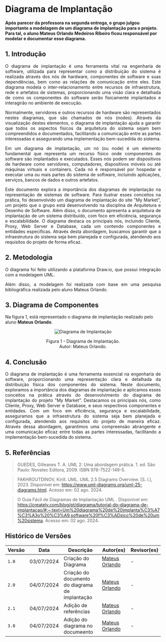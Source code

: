 # Diagrama de Implantação

**Após parecer da professora na segunda entrega, o grupo julgou importante a modelagem de um diagrama de implantação para o projeto. Para tal, o aluno Mateus Orlando Medeiros Ribeiro ficou responsável por modelar e documentar esse diagrama.**

## 1. Introdução

<p align="justify">
O diagrama de implantação é uma ferramenta vital na engenharia de software, utilizada para representar como a distribuição do sistema é realizada através dos nós de hardware, componentes de software e suas dependências, bem como as relações de comunicação entre eles. Este diagrama modela o inter-relacionamento entre recursos de infraestrutura, rede e artefatos de sistemas, proporcionando uma visão clara e detalhada de como os componentes do software serão fisicamente implantados e interagirão no ambiente de execução.
</p>

<p align="justify">
Normalmente, servidores e outros recursos de hardware são representados nestes diagramas, que são chamados de nós (nodes). Através da visualização destes elementos, o diagrama de implantação ajuda a garantir que todos os aspectos físicos da arquitetura do sistema sejam bem compreendidos e documentados, facilitando a comunicação entre as partes interessadas e assegurando uma implementação bem-sucedida do sistema.
</p>

<p align="justify">
Em um diagrama de implantação, um nó (ou node) é um elemento fundamental que representa um recurso físico onde componentes de software são implantados e executados. Esses nós podem ser dispositivos de hardware como servidores, computadores, dispositivos móveis ou até máquinas virtuais e containers. Cada nó é responsável por hospedar e executar uma ou mais partes do sistema de software, incluindo aplicações, serviços, bancos de dados e outros artefatos.
</p>

<p align="justify">
Este documento explora a importância dos diagramas de implantação na representação de sistemas de software. Para ilustrar esses conceitos na prática, foi desenvolvido um diagrama de implantação do site "My Market", um projeto que o grupo está desenvolvendo na disciplina de Arquitetura e Desenho de Software. Além disso, o documento apresenta a arquitetura de implantação de um sistema distribuído, com foco em eficiência, segurança e escalabilidade. O diagrama destaca os principais nós, incluindo Cliente, Proxy, Web Server e Database, cada um contendo componentes e entidades específicas. Através desta abordagem, buscamos garantir que a infraestrutura do sistema seja bem planejada e configurada, atendendo aos requisitos do projeto de forma eficaz.
</p>


## 2. Metodologia

<p align="justify">
O diagrama foi feito utilizando a plataforma Draw.io, que possui integração com a modelagem UML.
</p>

<p align="justify">
Além disso, a modelagem foi realizada com base em uma pesquisa bibliográfica realizada pelo aluno Mateus Orlando.
</p>

## 3. Diagrama de Componentes

Na figura 1, está representado o diagrama de implantação realizado pelo aluno **Mateus Orlando**.

<div align = "center"><img src="https://github.com/user-attachments/assets/4807edb7-5272-4a8f-883a-24bb37c005d1" alt="Diagrama de Implantação">
<p>Figura 1 - Diagrama de Implantação.<br> Autor: Mateus Orlando.</p></div>


## 4. Conclusão

<p align="justify">
O diagrama de implantação é uma ferramenta essencial na engenharia de software, proporcionando uma representação clara e detalhada da distribuição física dos componentes do sistema. Neste documento, exploramos a importância dos diagramas de implantação e aplicamos esses conceitos na prática através do desenvolvimento do diagrama de implantação do projeto "My Market". Destacamos os principais nós, como Cliente, Proxy, Web Server e Database, e seus respectivos componentes e entidades. Com um foco em eficiência, segurança e escalabilidade, asseguramos que a infraestrutura do sistema seja bem planejada e configurada, atendendo aos requisitos do projeto de maneira eficaz. Através dessa abordagem, garantimos uma compreensão abrangente e uma comunicação eficaz entre todas as partes interessadas, facilitando a implementação bem-sucedida do sistema.
</p>



## 5. Referências

> GUEDES, Gilleanes T. A. UML 2: Uma abordagem prática. 1. ed. São Paulo: Novatec Editora, 2009. ISBN 978-7522-149-5.

> FAKHROUTDINOV, Kirill. UML. UML 2.5 Diagrams Overview. [S. l.], 2023. Disponível em: https://www.uml-diagrams.org/uml-25-diagrams.html. Acesso em: 02 ago. 2024.

> O Guia Fácil de Diagramas de Implantação UML . Disponível em: https://creately.com/blog/pt/diagrama/tutorial-do-diagrama-de-implantacao/#:~:text=Um%20diagrama%20de%20implanta%C3%A7%C3%A3o%20%C3%A9,software%20f%C3%ADsico%20de%20um%20sistema. Acesso em: 02 ago. 2024.

## Histórico de Versões

| Versão |     Data    | Descrição   | Autor(es) | Revisor(es) |
| ------ | ----------- | ----------- | --------- | ----------- |
| `1.0`  | 03/07/2024 | Criação do Diagrama | [Mateus Orlando](https://github.com/MateusPy) | - |
| `2.0`  | 04/07/2024 | Criação do documento do diagrama de implantação | [Mateus Orlando](https://github.com/MateusPy) | - |
| `2.1`  | 04/07/2024 | Adição de referências | [Mateus Orlando](https://github.com/MateusPy) | - |
| `3.0`  | 04/07/2024 | Adição do diagrama no documeento | [Mateus Orlando](https://github.com/MateusPy) | - |

